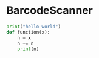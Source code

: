 # BarcodeScanner

```python
print("hello world")
def function(x):
    n = x
    n += n
    print(n)
```

